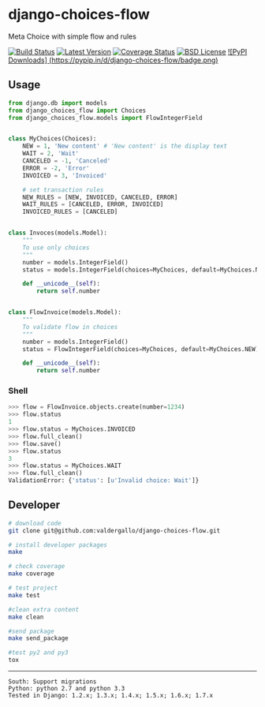 django-choices-flow
==================

Meta Choice with simple flow and rules

[![Build Status](https://travis-ci.org/valdergallo/django-choices-flow.png?branch=master)](https://travis-ci.org/valdergallo/django-choices-flow)
[![Latest Version](http://img.shields.io/pypi/v/django-choices-flow.svg)](https://pypi.python.org/pypi/django-choices-flow)
[![Coverage Status](https://coveralls.io/repos/valdergallo/django-choices-flow/badge.png)](https://coveralls.io/r/valdergallo/django-choices-flow)
[![BSD License](http://img.shields.io/badge/license-BSD-yellow.svg)](http://opensource.org/licenses/BSD-3-Clause)
[![PyPI Downloads] (https://pypip.in/d/django-choices-flow/badge.png)](https://pypi.python.org/pypi/django_choices_flow)


## Usage


```python
from django.db import models
from django_choices_flow import Choices
from django_choices_flow.models import FlowIntegerField


class MyChoices(Choices):
    NEW = 1, 'New content' # 'New content' is the display text
    WAIT = 2, 'Wait'
    CANCELED = -1, 'Canceled'
    ERROR = -2, 'Error'
    INVOICED = 3, 'Invoiced'

    # set transaction rules
    NEW_RULES = [NEW, INVOICED, CANCELED, ERROR]
    WAIT_RULES = [CANCELED, ERROR, INVOICED]
    INVOICED_RULES = [CANCELED]


class Invoces(models.Model):
	"""
	To use only choices
	"""
    number = models.IntegerField()
    status = models.IntegerField(choices=MyChoices, default=MyChoices.NEW)

    def __unicode__(self):
        return self.number


class FlowInvoice(models.Model):
	"""
	To validate flow in choices
	"""
	number = models.IntegerField()
	status = FlowIntegerField(choices=MyChoices, default=MyChoices.NEW)

	def __unicode__(self):
        return self.number
```

### Shell

```python
>>> flow = FlowInvoice.objects.create(number=1234)
>>> flow.status
1
>>> flow.status = MyChoices.INVOICED
>>> flow.full_clean()
>>> flow.save()
>>> flow.status
3
>>> flow.status = MyChoices.WAIT
>>> flow.full_clean()
ValidationError: {'status': [u'Invalid choice: Wait']}
```

## Developer

```bash
# download code
git clone git@github.com:valdergallo/django-choices-flow.git

# install developer packages
make

# check coverage
make coverage

# test project
make test

#clean extra content
make clean

#send package
make send_package

#test py2 and py3
tox
```


-----------------------------------------------------------
    South: Support migrations
    Python: python 2.7 and python 3.3
    Tested in Django: 1.2.x; 1.3.x; 1.4.x; 1.5.x; 1.6.x; 1.7.x
